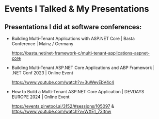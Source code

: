 # Events I Talked & My Presentations

## Presentations I did at software conferences:

- Building Multi-Tenant Applications with ASP.NET Core | Basta Conference | Mainz / Germany
  
  https://basta.net/net-framework-c/multi-tenant-applications-aspnet-core
  
- Building Multi-Tenant ASP.NET Core Applications and ABP Framework | .NET Conf 2023 | Online Event
  
  https://www.youtube.com/watch?v=3uWeyEbV4c4
  
- How to Build a Multi-Tenant ASP.NET Core Application | DEVDAYS EUROPE 2024 | Online Event
  
  https://events.pinetool.ai/3152/#sessions/105097 & https://www.youtube.com/watch?v=WXE1_73Itnw

